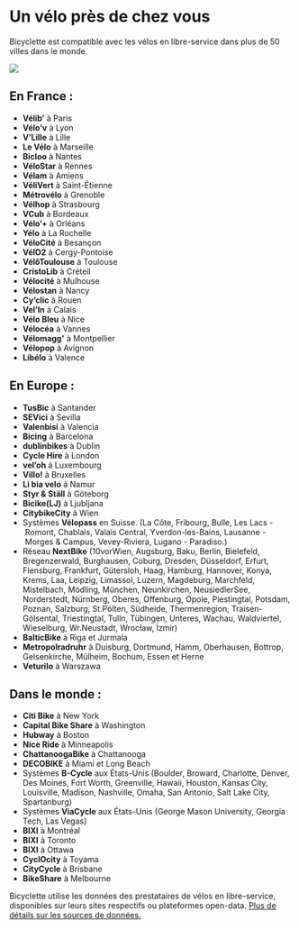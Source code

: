 # Un vélo près de chez vous

Bicyclette est compatible avec les vélos en libre-service dans plus de 50 villes dans le monde.

![](images/screenshots/Europe@2x.png)

## En France :

* **Vélib’** à Paris
* **Vélo’v** à Lyon
* **V’Lille** à Lille
* **Le Vélo** à Marseille
* **Bicloo** à Nantes
* **VéloStar** à Rennes
* **Vélam** à Amiens
* **VéliVert** à Saint-Étienne
* **Métrovélo** à Grenoble
* **Vélhop** à Strasbourg
* **VCub** à Bordeaux
* **Vélo’+** à Orléans
* **Yélo** à La Rochelle
* **VéloCité** à Besançon
* **VélO2** à Cergy-Pontoise
* **VélôToulouse** à Toulouse
* **CristoLib** à Créteil
* **Vélocité** à Mulhouse
* **Vélostan** à Nancy
* **Cy’clic** à Rouen
* **Vel’In** à Calais
* **Vélo Bleu** à Nice
* **Vélocéa** à Vannes
* **Vélomagg'** à Montpellier
* **Vélopop** à Avignon
* **Libélo** à Valence

## En Europe :

* **TusBic** à Santander
* **SEVici** à Sevilla
* **Valenbisi** à Valencia
* **Bicing** à Barcelona
* **dublinbikes** à Dublin
* **Cycle Hire** à London
* **vel’oh** à Luxembourg
* **Villo!** à Bruxelles
* **Li bia velo** à Namur
* **Styr & Ställ** à Göteborg
* **Bicike(LJ)** à Ljubljana
* **CitybikeCity** à Wien
* Systèmes **Vélopass** en Suisse. (La&nbsp;Côte, Fribourg, Bulle, Les Lacs&nbsp;-&nbsp;Romont, Chablais, Valais Central, Yverdon-les-Bains, Lausanne&nbsp;-&nbsp;Morges & Campus, Vevey-Riviera, Lugano - Paradiso.)
* Réseau **NextBike** (10vorWien, Augsburg, Baku, Berlin, Bielefeld, Bregenzerwald, Burghausen, Coburg, Dresden,  Düsseldorf, Erfurt, Flensburg, Frankfurt, Gütersloh, Haag, Hamburg, Hannover, Konya, Krems, Laa, Leipzig, Limassol, Luzern, Magdeburg, Marchfeld, Mistelbach, Mödling, München, Neunkirchen, NeusiedlerSee, Norderstedt, Nürnberg, Oberes, Offenburg, Opole, Piestingtal, Potsdam, Poznan, Salzburg, St.Pölten, Südheide, Thermenregion, Traisen-Gölsental, Triestingtal, Tulln, Tübingen, Unteres, Wachau, Waldviertel, Wieselburg, Wr.Neustadt, Wrocław, İzmir)
* **BalticBike** à Riga et Jurmala
* **Metropolradruhr** à Duisburg, Dortmund, Hamm, Oberhausen, Bottrop, Gelsenkirche, Mülheim, Bochum, Essen et Herne
* **Veturilo** à Warszawa

## Dans le monde :

* **Citi Bike** à New York
* **Capital Bike Share** à Washington
* **Hubway** à Boston
* **Nice Ride** à Minneapolis
* **ChattanoogaBike** à Chattanooga
* **DECOBIKE** à Miami et Long Beach
* Systèmes **B-Cycle** aux États-Unis (Boulder, Broward, Charlotte, Denver, Des Moines, Fort Worth, Greenville, Hawaii, Houston, Kansas City, Louisville, Madison, Nashville, Omaha, San Antonio, Salt Lake City, Spartanburg) 
* Systèmes **ViaCycle** aux États-Unis (George Mason University, Georgia Tech, Las Vegas) 
* **BIXI** à Montréal
* **BIXI** à Toronto
* **BIXI** à Ottawa
* **CyclOcity** à Toyama
* **CityCycle** à Brisbane
* **BikeShare** à Melbourne

Bicyclette utilise les données des prestataires de vélos en libre-service, disponibles sur leurs sites respectifs ou plateformes open-data. [Plus de détails sur les sources de données.](data.html)
